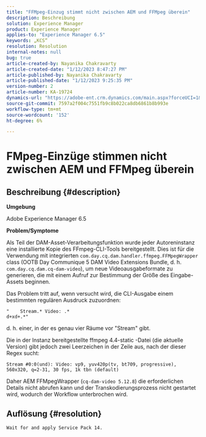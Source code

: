```yaml
---
title: "FFMpeg-Einzug stimmt nicht zwischen AEM und FFMpeg überein"
description: Beschreibung
solution: Experience Manager
product: Experience Manager
applies-to: "Experience Manager 6.5"
keywords: „KCS“
resolution: Resolution
internal-notes: null
bug: true
article-created-by: Nayanika Chakravarty
article-created-date: "1/12/2023 8:47:27 PM"
article-published-by: Nayanika Chakravarty
article-published-date: "1/12/2023 9:25:35 PM"
version-number: 2
article-number: KA-19724
dynamics-url: "https://adobe-ent.crm.dynamics.com/main.aspx?forceUCI=1&pagetype=entityrecord&etn=knowledgearticle&id=482fc751-ba92-ed11-aad1-6045bd006c82"
source-git-commit: 7597a2f004c7551fb9c8b022ca8db6861b8b993e
workflow-type: tm+mt
source-wordcount: '152'
ht-degree: 6%

---
```


# FMpeg-Einzüge stimmen nicht zwischen AEM und FFMpeg überein

## Beschreibung {#description}


<b>Umgebung</b>

Adobe Experience Manager 6.5

<b>Problem/Symptome</b>

Als Teil der DAM-Asset-Verarbeitungsfunktion wurde jeder Autoreninstanz eine installierte Kopie des FFmpeg-CLI-Tools bereitgestellt. Dies ist für die Verwendung mit integrierten `com.day.cq.dam.handler.ffmpeg.FFMpegWrapper` class (OOTB Day Communique 5 DAM Video Extensions Bundle, d. h. `com.day.cq.dam.cq-dam-video`), um neue Videoausgabeformate zu generieren, die mit einem Aufruf zur Bestimmung der Größe des Eingabe-Assets beginnen.

Das Problem tritt auf, wenn versucht wird, die CLI-Ausgabe einem bestimmten regulären Ausdruck zuzuordnen:


```
"    Stream.* Video: .*
d+xd+.*"
```


d. h. einer, in der es genau vier Räume vor &quot;Stream&quot; gibt.

Die in der Instanz bereitgestellte ffmpeg 4.4-static -Datei (die aktuelle Version) gibt jedoch zwei Leerzeichen in der Zeile aus, nach der dieser Regex sucht:


```
Stream #0:0(und): Video: vp9, yuv420p(tv, bt709, progressive), 560x320, q=2-31, 30 fps, 1k tbn (default)
```


Daher AEM FFMpegWrapper (`cq-dam-video 5.12.8`) die erforderlichen Details nicht abrufen kann und der Transkodierungsprozess nicht gestartet wird, wodurch der Workflow unterbrochen wird.


## Auflösung {#resolution}


`Wait for and apply Service Pack 14.`
